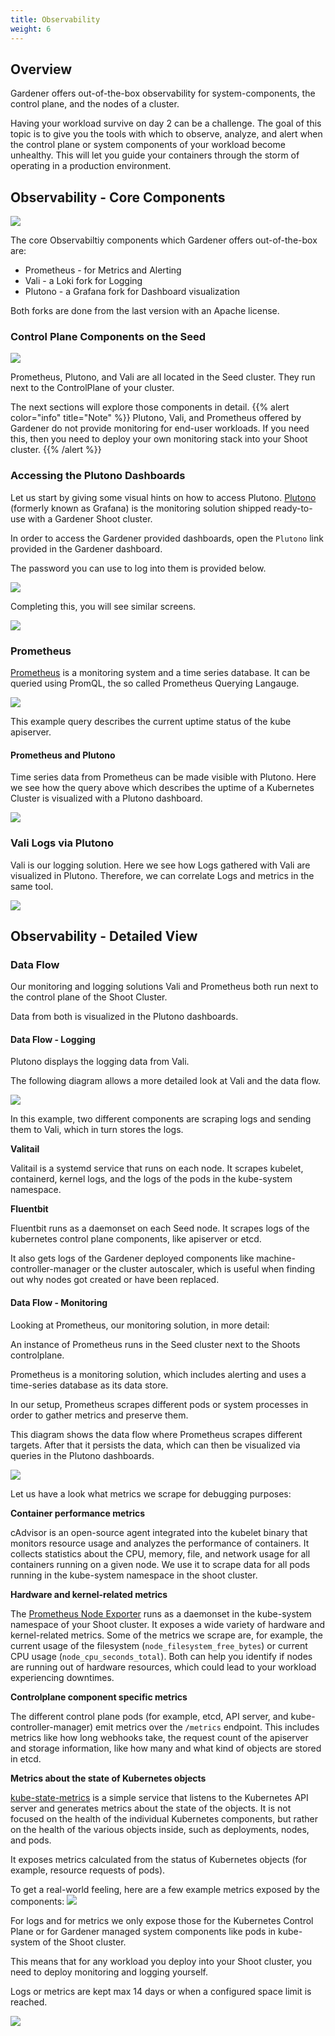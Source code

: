 ```yaml
---
title: Observability
weight: 6
---
```


## Overview

Gardener offers out-of-the-box observability for system-components, the control plane, and the nodes of a cluster.

Having your workload survive on day 2 can be a challenge. The goal of this topic is to give you the tools with which to observe, analyze, and alert when the control plane or system components of your workload become unhealthy. This will let you guide your containers through the storm of operating in a production environment.

## Observability - Core Components

![](./images/core-components.png)

The core Observabiltiy components which Gardener offers out-of-the-box are:
- Prometheus - for Metrics and Alerting
- Vali - a Loki fork for Logging
- Plutono - a Grafana fork for Dashboard visualization

Both forks are done from the last version with an Apache license.

### Control Plane Components on the Seed

![](./images/control-plane-components.png)

Prometheus, Plutono, and Vali are all located in the Seed cluster. They run next to the ControlPlane of your cluster.

The next sections will explore those components in detail.
{{% alert color="info"  title="Note" %}}
Plutono, Vali, and Prometheus offered by Gardener do not provide monitoring for end-user workloads. If you need this, then you need to deploy your own monitoring stack into your Shoot cluster.
{{% /alert %}}

### Accessing the Plutono Dashboards

Let us start by giving some visual hints on how to access Plutono. [Plutono](https://github.com/credativ/plutono#plutono) (formerly known as Grafana) is the monitoring solution shipped ready-to-use with a Gardener Shoot cluster.

In order to access the Gardener provided dashboards, open the `Plutono` link provided in the Gardener dashboard.

The password you can use to log into them is provided below.

![](./images/access-plutono.png)

Completing this, you will see similar screens.

![](./images/plutono.png)

### Prometheus

[Prometheus](https://prometheus.io/) is a monitoring system and a time series database. It can be queried using PromQL, the so called Prometheus Querying Langauge. 

![](./images/prometheus.png)

This example query describes the current uptime status of the kube apiserver.

#### Prometheus and Plutono

Time series data from Prometheus can be made visible with Plutono. Here we see how the query above which describes the uptime of a Kubernetes Cluster is visualized with a Plutono dashboard.

![](./images/prometheus-plutono.png)

### Vali Logs via Plutono

Vali is our logging solution. Here we see how Logs gathered with Vali are visualized in Plutono. Therefore, we can correlate Logs and metrics in the same tool.

![](./images/vali-logs.png)

## Observability - Detailed View

### Data Flow

Our monitoring and logging solutions Vali and Prometheus both run next to the control plane of the Shoot Cluster.

Data from both is visualized in the Plutono dashboards.

#### Data Flow - Logging

Plutono displays the logging data from Vali. 

The following diagram allows a more detailed look at Vali and the data flow.

![](./images/data-flow-logging.png)

In this example, two different components are scraping logs and sending them to Vali, which in turn stores the logs.

**Valitail**

Valitail is a systemd service that runs on each node. It scrapes kubelet, containerd, kernel logs, and the logs of the pods in the kube-system namespace.

**Fluentbit**

Fluentbit runs as a daemonset on each Seed node. It scrapes logs of the kubernetes control plane components, like apiserver or etcd. 

It also gets logs of the Gardener deployed components like machine-controller-manager or the cluster autoscaler, which is useful when finding out why nodes got created or have been replaced.

#### Data Flow - Monitoring

Looking at Prometheus, our monitoring solution, in more detail:

An instance of Prometheus runs in the Seed cluster next to the Shoots controlplane.

Prometheus is a monitoring solution, which includes alerting and uses a time-series database as its data store. 

In our setup, Prometheus scrapes different pods or system processes in order to gather metrics and preserve them.

This diagram shows the data flow where Prometheus scrapes different targets. After that it persists the data, which can then be visualized via queries in the Plutono dashboards.

![](./images/data-flow-monitoring.png)

Let us have a look what metrics we scrape for debugging purposes:

**Container performance metrics**

cAdvisor is an open-source agent integrated into the kubelet binary that monitors resource usage and analyzes the performance of containers. It collects statistics about the CPU, memory, file, and network usage for all containers running on a given node. We use it to scrape data for all pods running in the kube-system namespace in the shoot cluster.

**Hardware and kernel-related metrics**

The [Prometheus Node Exporter](https://prometheus.io/docs/guides/node-exporter/) runs as a daemonset in the kube-system namespace of your Shoot cluster. It exposes a wide variety of hardware and kernel-related metrics. Some of the metrics we scrape are, for example, the current usage of the filesystem (`node_filesystem_free_bytes`) or current CPU usage (`node_cpu_seconds_total`). Both can help you identify if nodes are running out of hardware resources, which could lead to your workload experiencing downtimes.

**Controlplane component specific metrics**

The different control plane pods (for example, etcd, API server, and kube-controller-manager) emit metrics over the `/metrics` endpoint. This includes metrics like how long webhooks take, the request count of the apiserver and storage information, like how many and what kind of objects are stored in etcd.

**Metrics about the state of Kubernetes objects**

[kube-state-metrics](https://github.com/kubernetes/kube-state-metrics) is a simple service that listens to the Kubernetes API server and generates metrics about the state of the objects. It is not focused on the health of the individual Kubernetes components, but rather on the health of the various objects inside, such as deployments, nodes, and pods.

It exposes metrics calculated from the status of Kubernetes objects (for example, resource requests of pods).

To get a real-world feeling, here are a few example metrics exposed by the components:
![](./images/data-flow-monitoring-2.png)

For logs and for metrics we only expose those for the Kubernetes Control Plane or for Gardener managed system components like pods in kube-system of the Shoot cluster.

This means that for any workload you deploy into your Shoot cluster, you need to deploy monitoring and logging yourself.

Logs or metrics are kept max 14 days or when a configured space limit is reached.

![](./images/data-flow-monitoring-3.png)